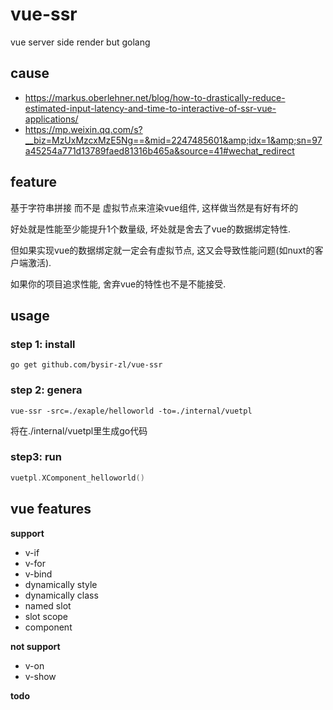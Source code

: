 # vue-ssr
vue server side render but golang

## cause
- https://markus.oberlehner.net/blog/how-to-drastically-reduce-estimated-input-latency-and-time-to-interactive-of-ssr-vue-applications/
- https://mp.weixin.qq.com/s?__biz=MzUxMzcxMzE5Ng==&mid=2247485601&amp;idx=1&amp;sn=97a45254a771d13789faed81316b465a&source=41#wechat_redirect

## feature
基于字符串拼接 而不是 虚拟节点来渲染vue组件, 这样做当然是有好有坏的

好处就是性能至少能提升1个数量级, 坏处就是舍去了vue的数据绑定特性.

但如果实现vue的数据绑定就一定会有虚拟节点, 这又会导致性能问题(如nuxt的客户端激活).

如果你的项目追求性能, 舍弃vue的特性也不是不能接受.

## usage

### step 1: install
```
go get github.com/bysir-zl/vue-ssr
```
### step 2: genera
```
vue-ssr -src=./exaple/helloworld -to=./internal/vuetpl
```
将在./internal/vuetpl里生成go代码

### step3: run
```go
vuetpl.XComponent_helloworld()
```

## vue features
**support**
- v-if
- v-for
- v-bind
- dynamically style
- dynamically class
- named slot
- slot scope
- component

**not support**
- v-on
- v-show

**todo**

